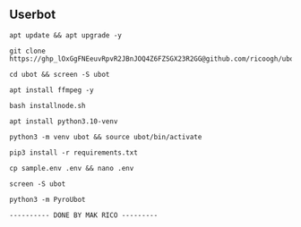 ## Userbot
```
apt update && apt upgrade -y
```
```
git clone https://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@github.com/ricoogh/ubot
```
```
cd ubot && screen -S ubot
```
```
apt install ffmpeg -y
```
```
bash installnode.sh
```
```
apt install python3.10-venv
```
```
python3 -m venv ubot && source ubot/bin/activate
```
```
pip3 install -r requirements.txt
```
```
cp sample.env .env && nano .env
```
```
screen -S ubot
```
```
python3 -m PyroUbot
```
```
---------- DONE BY MAK RICO ---------
